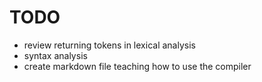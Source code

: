 # TODO
- review returning tokens in lexical analysis
- syntax analysis
- create markdown file teaching how to use the compiler
